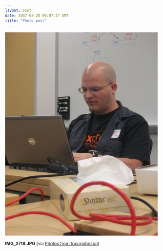 ```yaml
---
layout: post
date: 2007-08-28 00:07:17 GMT
title: "Photo post"
---
```

![travisj](/images/4349ef5378a74d460a5729a0c522406da9facf6710941dba6142cabb18eb802f.jpg)

<b>IMG_2718.JPG</b> (via <a href="http://www.flickr.com/photos/travisjohnson/1253110718/">Photos from travisjohnson</a>)